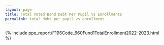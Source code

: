 ```yaml
---
layout: page
title: Total Voted Bond Debt Per Pupil Vs Enrollments
permalink: total_debt_per_pupil_vs_enrollment
---
```



{% include ppe_report/F196Code_660Fund1TotalEnrollment2022-2023.html %}


